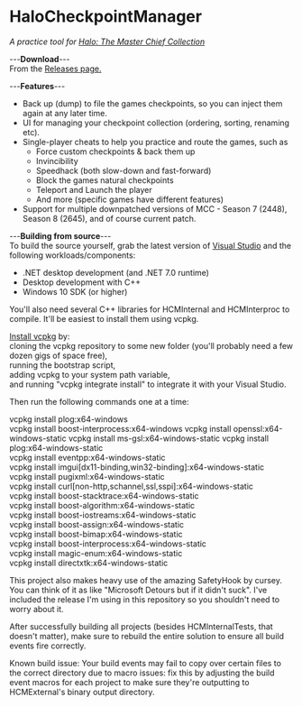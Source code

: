 # HaloCheckpointManager
*A practice tool for [Halo: The Master Chief Collection](https://store.steampowered.com/app/976730/Halo_The_Master_Chief_Collection/)*

---**Download**---  
From the [Releases page.](https://github.com/Burnt-o/HaloCheckpointManager/releases)  

---**Features**---
* Back up (dump) to file the games checkpoints, so you can inject them again at any later time. 
* UI for managing your checkpoint collection (ordering, sorting, renaming etc).
* Single-player cheats to help you practice and route the games, such as
   * Force custom checkpoints & back them up
   * Invincibility
   * Speedhack (both slow-down and fast-forward)
   * Block the games natural checkpoints
   * Teleport and Launch the player
   * And more (specific games have different features)
 * Support for multiple downpatched versions of MCC - Season 7 (2448), Season 8 (2645), and of course current patch.

---**Building from source**---   
To build the source yourself, grab the latest version of [Visual Studio](https://visualstudio.microsoft.com/) and the following workloads/components:  
 * .NET desktop development (and .NET 7.0 runtime)  
 * Desktop development with C++  
 * Windows 10 SDK (or higher)
    
You'll also need several C++ libraries for HCMInternal and HCMInterproc to compile. It'll be easiest to install them using vcpkg.
       
[Install vcpkg](https://learn.microsoft.com/en-us/vcpkg/get_started/get-started?source=recommendations&pivots=shell-cmd) by:   
cloning the vcpkg repository to some new folder (you'll probably need a few dozen gigs of space free),  
running the bootstrap script,   
adding vcpkg to your system path variable,  
and running "vcpkg integrate install" to integrate it with your Visual Studio.  

Then run the following commands one at a time:

vcpkg install plog:x64-windows  
vcpkg install boost-interprocess:x64-windows
vcpkg install openssl:x64-windows-static
vcpkg install ms-gsl:x64-windows-static
vcpkg install plog:x64-windows-static  
vcpkg install eventpp:x64-windows-static  
vcpkg install imgui[dx11-binding,win32-binding]:x64-windows-static  
vcpkg install pugixml:x64-windows-static  
vcpkg install curl[non-http,schannel,ssl,sspi]:x64-windows-static  
vcpkg install boost-stacktrace:x64-windows-static  
vcpkg install boost-algorithm:x64-windows-static  
vcpkg install boost-iostreams:x64-windows-static  
vcpkg install boost-assign:x64-windows-static  
vcpkg install boost-bimap:x64-windows-static  
vcpkg install boost-interprocess:x64-windows-static  
vcpkg install magic-enum:x64-windows-static  
vcpkg install directxtk:x64-windows-static  

This project also makes heavy use of the amazing SafetyHook by cursey. You can think of it as like "Microsoft Detours but if it didn't suck". I've included the release I'm using in this repository so you shouldn't need to worry about it.

After successfully building all projects (besides HCMInternalTests, that doesn't matter), make sure to rebuild the entire solution to ensure all build events fire correctly.

Known build issue: Your build events may fail to copy over certain files to the correct directory due to macro issues: fix this by adjusting the build event macros for each project to make sure they're outputting to HCMExternal's binary output directory.